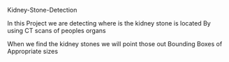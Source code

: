 Kidney-Stone-Detection 

In this Project we are detecting where is the kidney stone is located
By using CT scans of peoples organs

When we find the kidney stones we will point those out Bounding Boxes of Appropriate sizes
